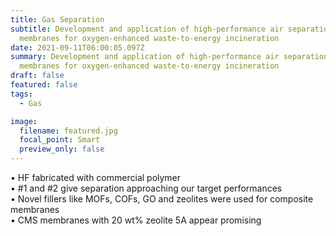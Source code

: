 ```yaml
---
title: Gas Separation
subtitle: Development and application of high‐performance air separation
  membranes for oxygen‐enhanced waste‐to‐energy incineration 
date: 2021-09-11T06:00:05.097Z
summary: Development and application of high‐performance air separation
  membranes for oxygen‐enhanced waste‐to‐energy incineration
draft: false
featured: false
tags:
  - Gas

image:
  filename: featured.jpg
  focal_point: Smart
  preview_only: false
---
```

<!--StartFragment-->

• HF fabricated with commercial polymer\
• #1 and #2 give separation approaching our target performances\
• Novel fillers like MOFs, COFs, GO and zeolites were used for composite\
membranes\
• CMS membranes with 20 wt% zeolite 5A appear promising

<!--EndFragment-->
